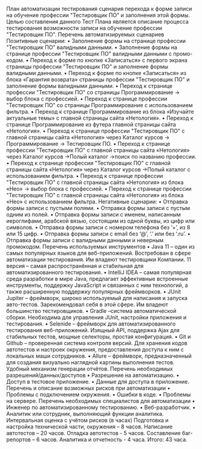 План
автоматизации тестирования сценария перехода к форме записи на обучение профессии "Тестировщик ПО" и заполнения этой формы.
Целью составления данного Тест Плана является описание процесса тестирования возможности записи на обучение профессии "Тестировщик ПО".
Перечень автоматизируемых сценариев
Позитивные сценарии:
•	Заполнение формы на странице профессии "Тестировщик ПО" валидными данными.
•	Заполнение формы на странице профессии "Тестировщик ПО" валидными данными с промо-кодом.
•	Переход к форме по кнопке «Записаться» с первого экрана страницы профессии "Тестировщик ПО" и заполнение формы валидными данными.
•	Переход к форме по кнопке «Записаться» из блока «Гарантия возврата» страницы профессии "Тестировщик ПО" и заполнение формы валидными данными.
•	Переход к странице профессии "Тестировщик ПО" со страницы Программирование -> выбор блока с профессией.
•	Переход к странице профессии "Тестировщик ПО" со страницы Программирование с использованием фильтра.
•	Переход к странице Программирование из блока «Изучайте актуальные темы» с главной страницы сайта «Нетология».
•	Переход к странице Программирование из футера главной страницы сайта «Нетология».
•	Переход к странице профессии "Тестировщик ПО" с главной страницы сайта «Нетология» через Каталог курсов -> Программирование -> Тестировщик ПО.
•	Переход к странице профессии "Тестировщик ПО" с главной страницы сайта «Нетология» через Каталог курсов ->Полый каталог ->поиск по названию профессии.
•	Переход к странице профессии "Тестировщик ПО" с главной страницы сайта «Нетология» через Каталог курсов ->Полый каталог с использованием фильтра.
•	Переход к странице профессии "Тестировщик ПО" с главной страницы сайта «Нетология» из блока «Нео» -> выбор блока с профессией.
•	Переход к странице профессии "Тестировщик ПО" с главной страницы сайта «Нетология» из блока «Нео» с использованием фильтра.
Негативные сценарии:
•	Отправка формы записи с пустыми полями.
•	Отправка формы записи с пустым одним из полей.
•	Отправка формы записи с именем, написанным иероглифами, арабской вязью, состоящим из одной буквы, из цифр или символов.
•	Отправка формы записи с номером телефона без ‘+’, из 8 или 15 цифр.
•	Отправка формы записи с email без ‘@’, ‘.’ или без ‘.ru’.
•	Отправка формы записи с валидными данными и неверным промокодом.
Перечень используемых инструментов 
•	Java 11 – один из самых популярных языков для веб-приложений. Востребован в сфере автоматизации тестирования. Им владеют тестировщики Компании. 11 версия – самая распространённая и стабильная для автоматизированного тестирования.
•	IntelliJ IDEA – самая популярная среда разработки в мире Java, предлагает эффективные встроенные инструменты, поддержку JavaScript и связанных с ним технологий, а также расширенную поддержку популярных фреймворков.
•	JUnit Jupiter – фреймворк, широко используемый для написания и запуска авто-тестов. Зарекомендовал себя в этой сфере. Им владеют большинство тестировщиков.
•	Gradle –система автоматической сборки. Необходима для управления JUnit, настройки приложения и тестирования.
•	Selenide – фреймворк для автоматизированного тестирования веб-приложений. Изящный API, поддержка Ajax для стабильных тестов, мощные селекторы, простая конфигурация.
•	Git и Github – проверенная система контроля версий. Для хранения кодов автотестов и настроек окружения, предоставления доступа к ним  с локальных маши сотрудников.
•	Allure – фреймворк, предназначенный для создания визуально наглядной картины выполнения тестов. Удобный механизм генерации отчётов.
Перечень необходимых разрешений/данных/доступов
•	Разрешение на автоматизацию.
•	Доступ в тестовое приложение.
•	Данные для доступа в приложение.
Перечень и описание возможных рисков при автоматизации
•	Проблемы с подключением окружения.
•	Ошибки в коде.
•	Проблемы на сервере.
Перечень необходимых специалистов для автоматизации
•	Инженер по автоматизированному тестированию.
•	Веб-разработчик.
•	Аналитик или сотрудник, выполняющий функции аналитика.
Интервальная оценка с учётом рисков (в часах)
Подготовка и настройка технической части, окружения – 8 часов. 
Написание автотестов – 20 часов. 
Отладка автотестов - 5 часов.
Составление баг-репортов – 6 часов. 
Аналитика и отчетность - 4 часа. 
Итого: 43 часа.

